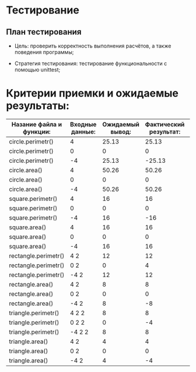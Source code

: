 # Тестирование

## План тестирования

- Цель: проверить корректность выполнения расчётов, а также поведения программы;

- Стратегия тестирования: тестирование функциональности с помощью unittest;

# Критерии приемки и ожидаемые результаты:

Назание файла и функции:|Входные данные:|Ожидаемый вывод:|Фактический результат:|Результат тестов:|Дата: 
---|---|---|---|---| ---
circle.perimetr()|4|25.13|25.13|OK|13.11.24
circle.perimetr()|0|0|0|OK|13.11.24
circle.perimetr()|-4|25.13|-25.13|FAILED|13.11.24
circle.area()|4|50.26|50.26|OK|13.11.24
circle.area()|0|0|0|OK|13.11.24
circle.area()|-4|50.26|50.26|OK|13.11.24
square.perimetr()|4|16|16|OK|13.11.24
square.perimetr()|0|0|0|OK|13.11.24
square.perimetr()|-4|16|-16|FAILED|13.11.24
square.area()|4|16|16|OK|13.11.24
square.area()|0|0|0|OK|13.11.24
square.area()|-4|16|16|OK|13.11.24
rectangle.perimetr()|4 2|12|12|OK|13.11.24
rectangle.perimetr()|0 2|0|4|FAILED|13.11.24
rectangle.perimetr()|-4 2|12|12|OK|13.11.24
rectangle.area()|4 2|8|8|OK|13.11.24
rectangle.area()|0 2|0|0|OK|13.11.24
rectangle.area()|-4 2|8|-8|FAILED|13.11.24
triangle.perimetr()|4 2 2|8|8|OK|13.11.24
triangle.perimetr()|0 2 2|0|-4|FAILED|13.11.24
triangle.perimetr()|-4 2 2|8|8|OK|13.11.24
triangle.area()|4 2|4|4|OK
triangle.area()|0 2|0|0|OK
triangle.area()|-4 2|4|-4|FAILED
